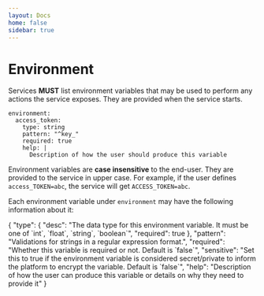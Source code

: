 ```yaml
---
layout: Docs
home: false
sidebar: true
---
```

# Environment

Services **MUST** list environment variables that may be used to 
perform any actions the service exposes. They are provided when the service starts.

```yaml{2}
environment:
  access_token:
    type: string
    pattern: "^key_"
    required: true
    help: |
      Description of how the user should produce this variable
```

Environment variables are **case insensitive** to the end-user. They are provided to the service in upper case. For example, if the user defines `access_TOKEN=abc`, the service will get `ACCESS_TOKEN=abc`.

Each environment variable under `environment` may have the following information about it:

<json-table>
<p>
{
    "type": {
        "desc": "The data type for this environment variable. It must be one of `int`, `float`, `string`, `boolean`",
        "required": true
    },
    "pattern": "Validations for strings in a regular expression format.",
    "required": "Whether this variable is required or not. Default is `false`",
    "sensitive": "Set this to true if the environment variable is considered secret/private to inform the platform to encrypt the variable. Default is `false`",
    "help": "Description of how the user can produce this variable or details on why they need to provide it"
}
</p>
</json-table>
